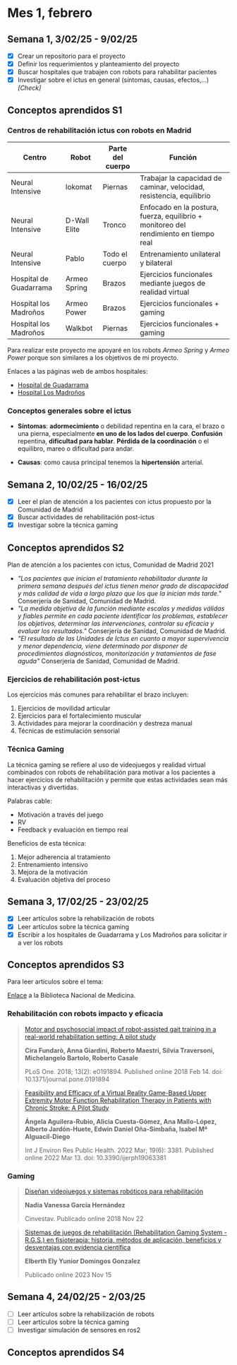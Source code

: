 # Mes 1, febrero

## Semana 1, 3/02/25 - 9/02/25

- [x] Crear un repositorio para el proyecto
- [x] Definir los requerimientos y planteamiento del proyecto
- [x] Buscar hospitales que trabajen con robots para rahabilitar pacientes
- [x] Investigar sobre el ictus en general (síntomas, causas, efectos,...) *[Check]*

## Conceptos aprendidos S1

### Centros de rehabilitación ictus con robots en Madrid

| Centro | Robot | Parte del cuerpo | Función |
| - | - | - | - |
| Neural Intensive | lokomat | Piernas | Trabajar la capacidad de caminar, velocidad, resistencia, equilibrio |
| Neural Intensive | D-Wall Elite | Tronco | Enfocado en la postura, fuerza, equilibrio + monitoreo del rendimiento en tiempo real |
| Neural Intensive | Pablo | Todo el cuerpo | Entrenamiento unilateral y bilateral |
| Hospital de Guadarrama | Armeo Spring | Brazos | Ejercicios funcionales mediante juegos de realidad virtual |
| Hospital los Madroños | Armeo Power | Brazos | Ejercicios funcionales + gaming |
| Hospital los Madroños | Walkbot | Piernas | Ejercicios funcionales + gaming |

Para realizar este proyecto me apoyaré en los robots *Armeo Spring* y *Armeo Power* porque son similares a los objetivos de mi proyecto.

Enlaces a las páginas web de ambos hospitales:
- [Hospital de Guadarrama](https://www.comunidad.madrid/hospital/guadarrama/)
- [Hospital Los Madroños](https://hospitallosmadronos.es/unidades-especializadas/unidad-avanzada-de-neurorrehabilitacion/robotica/)

### Conceptos generales sobre el ictus

- **Síntomas**: **adormecimiento** o debilidad repentina en la cara, el brazo o una pierna, especialmente **en uno de los lados del cuerpo**. **Confusión** repentina, **dificultad para hablar**. **Pérdida de la coordinación** o el equilibro, mareo o dificultad para andar.

- **Causas**: como causa principal tenemos la **hipertensión** arterial.


## Semana 2, 10/02/25 - 16/02/25

- [x] Leer el plan de atención a los pacientes con ictus propuesto por la Comunidad de Madrid
- [x] Buscar actividades de rehabilitación post-ictus
- [x] Investigar sobre la técnica gaming

## Conceptos aprendidos S2

Plan de atención a los pacientes con ictus, Comunidad de Madrid 2021

- *"Los pacientes que inician el tratamiento rehabilitador durante la primera semana después del ictus tienen menor grado de discapacidad y más calidad de vida a largo plazo que los que la inician más tarde."* Conserjería de Sanidad, Comunidad de Madrid.
- *"La medida objetiva de la función mediante escalas y medidas válidas y fiables permite en cada paciente identificar los problemas, establecer los objetivos, determinar las intervenciones, controlar su eficacia y evaluar los resultados."* Conserjería de Sanidad, Comunidad de Madrid.
- *"El resultado de las Unidades de Ictus en cuanto a mayor supervivencia y menor dependencia, viene determinado por disponer de procedimientos diagnósticos, monitorización y tratamientos de fase aguda"* Conserjería de Sanidad, Comunidad de Madrid.

### Ejercicios de rehabilitación post-ictus

Los ejercicios más comunes para rehabilitar el brazo incluyen:

1. Ejercicios de movilidad articular
2. Ejercicios para el fortalecimiento muscular
3. Actividades para mejorar la coordinación y destreza manual
4. Técnicas de estimulación sensorial

### Técnica Gaming

La técnica gaming se refiere al uso de videojuegos y realidad virtual combinados con robots de rehabilitación para motivar a los pacientes a hacer ejercicios de rehabilitación y permite que estas actividades sean más interactivas y divertidas.

Palabras cable:

- Motivación a través del juego
- RV
- Feedback y evaluación en tiempo real

Beneficios de esta técnica:

1. Mejor adherencia al tratamiento
2. Entrenamiento intensivo
3. Mejora de la motivación
4. Evaluación objetiva del proceso


## Semana 3, 17/02/25 - 23/02/25

- [x] Leer artículos sobre la rehabilización de robots
- [x] Leer artículos sobre la técnica gaming
- [x] Escribir a los hospitales de Guadarrama y Los Madroños para solicitar ir a ver los robots

## Conceptos aprendidos S3

Para leer artículos sobre el tema:

[Enlace](https://www.ncbi.nlm.nih.gov) a la Biblioteca Nacional de Medicina.

### Rehabilitación con robots impacto y eficacia

> [Motor and psychosocial impact of robot-assisted gait training in a real-world rehabilitation setting: A pilot study](https://pmc.ncbi.nlm.nih.gov/articles/PMC5812583/)
> 
> **Cira Fundarò, Anna Giardini, Roberto Maestri, Silvia Traversoni, Michelangelo Bartolo, Roberto Casale**
> 
> PLoS One. 2018; 13(2): e0191894. Published online 2018 Feb 14. doi: 10.1371/journal.pone.0191894


> [Feasibility and Efficacy of a Virtual Reality Game-Based Upper Extremity Motor Function Rehabilitation Therapy in Patients with Chronic Stroke: A Pilot Study](https://pmc.ncbi.nlm.nih.gov/articles/PMC8948798/)
>
> **Ángela Aguilera-Rubio, Alicia Cuesta-Gómez, Ana Mallo-López, Alberto Jardón-Huete, Edwin Daniel Oña-Simbaña, Isabel Mª Alguacil-Diego**
>
> Int J Environ Res Public Health. 2022 Mar; 19(6): 3381. Published online 2022 Mar 13. doi: 10.3390/ijerph19063381

### Gaming

> [Diseñan videojuegos y sistemas robóticos para rehabilitación](https://conexion.cinvestav.mx/Publicaciones/dise241an-videojuegos-y-sistemas-rob243ticos-para-rehabilitaci243n)
>
> **Nadia Vanessa García Hernández**
>
> Cinvestav. Publicado online 2018 Nov 22


> [Sistemas de juegos de rehabilitación (Rehabilitation Gaming System - R.G.S.) en fisioterapia: historia, métodos de aplicación, beneficios y desventajas con evidencia científica](https://www.fisiocampus.com/sistemas-de-juegos-de-rehabilitacion-rehabilitation-gaming-system-rgs-en-fisioterapia-historia-metodos-de-aplicacion-beneficios-y-desventajas-con-evidencia-cientifica)
>
> **Elberth Ely Yunior Domingos Gonzalez**
> 
> Publicado online 2023 Nov 15


## Semana 4, 24/02/25 - 2/03/25

- [ ] Leer artículos sobre la rehabilización de robots
- [ ] Leer artículos sobre la técnica gaming
- [ ] Investigar simulación de sensores en ros2

## Conceptos aprendidos S4


